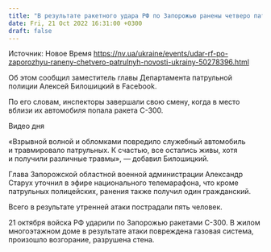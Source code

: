 ```yaml
---
title: "В результате ракетного удара РФ по Запорожью ранены четверо патрульных"
date: Fri, 21 Oct 2022 16:31:00 +0300
draft: false
---
```

Источник: Новое Время https://nv.ua/ukraine/events/udar-rf-po-zaporozhyu-raneny-chetvero-patrulnyh-novosti-ukrainy-50278396.html


 Об этом сообщил заместитель главы Департамента патрульной полиции Алексей Билошицкий в Facebook.

По его словам, инспекторы завершали свою смену, когда в место вблизи их автомобиля попала ракета С-300.

 Видео дня   

«Взрывной волной и обломками повредило служебный автомобиль и травмировало патрульных. К счастью, все остались живы, хотя и получили различные травмы», — добавил Билошицкий.

Глава Запорожской областной военной администрации Александр Старух уточнил в эфире национального телемарафона, что кроме патрульных полицейских, ранения также получил один гражданский.

Всего в результате утренней атаки пострадали пять человек.

21 октября войска РФ ударили по Запорожью ракетами С-300. В жилом многоэтажном доме в результате атаки повреждена газовая система, произошло возгорание, разрушена стена.
